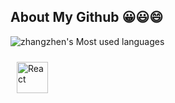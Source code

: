 About My Github 😀😃😄
---

![zhangzhen's Most used languages](https://github-readme-stats.vercel.app/api/top-langs/?username=YUCHEN&layout=compact&hide_border=true&langs_count=10)


<img style="margin: 10px" src="https://img.shields.io/badge/Python-3776AB?style=for-the-badge&logo=python&logoColor=white" alt="React" height="50" />  
